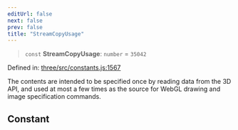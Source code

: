 ```yaml
---
editUrl: false
next: false
prev: false
title: "StreamCopyUsage"
---
```


> `const` **StreamCopyUsage**: `number` = `35042`

Defined in: [three/src/constants.js:1567](https://github.com/DefinitelyMaybe/three-i18n/blob/fa57b79433d1c349ffb23a78727299c8d4190136/three/src/constants.js#L1567)

The contents are intended to be specified once by reading data from the 3D API, and used at most a few times
as the source for WebGL drawing and image specification commands.

## Constant
